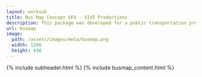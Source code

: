 ```yaml
---
layout: worksub
title: Bus Map Concept GFX - VIVI Productions
description: This package was developed for a public transportation provider, for a piece focused on busing safety.
url: busmap
image:
  path: /assets/images/meta/busmap.png
  width: 1200
  height: 630
---
```


<div class="container">
	<div class="row">
		<div class="mt-3 dark-content-box col-10 offset-1 col-md-8 offset-md-2">
			{% include subheader.html %}
			{% include busmap_content.html %}
		</div>
	</div>
</div>
